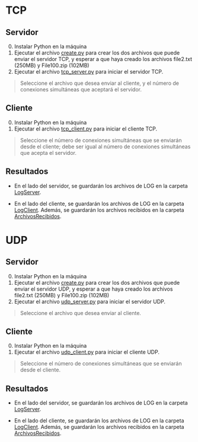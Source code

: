 # TCP

## Servidor

0. Instalar Python en la máquina
1. Ejecutar el archivo [create.py](/tcp/Files/create.py) para crear los dos archivos que puede enviar el servidor TCP, y esperar a que haya creado los archivos file2.txt (250MB) y File100.zip (102MB)
2. Ejecutar el archivo [tcp_server.py](/tcp/tcp_server.py) para iniciar el servidor TCP.
> Seleccione el archivo que desea enviar al cliente, y el número de conexiones simultáneas que aceptará el servidor.

## Cliente

0. Instalar Python en la máquina
1. Ejecutar el archivo [tcp_client.py](/tcp/tcp_client.py) para iniciar el cliente TCP.
> Seleccione el número de conexiones simultáneas que se enviarán desde el cliente; debe ser igual al número de conexiones simultáneas que acepta el servidor.

## Resultados

- En el lado del servidor, se guardarán los archivos de LOG en la carpeta [LogServer](/tcp/LogServer/).

- En el lado del cliente, se guardarán los archivos de LOG en la carpeta [LogClient](/tcp/LogClient/). Además, se guardarán los archivos recibidos en la carpeta [ArchivosRecibidos](/tcp/ArchivosRecibidos/).


# UDP

## Servidor

0. Instalar Python en la máquina
1. Ejecutar el archivo [create.py](/udp/Files/create.py) para crear los dos archivos que puede enviar el servidor UDP, y esperar a que haya creado los archivos file2.txt (250MB) y File100.zip (102MB)
2. Ejecutar el archivo [udp_server.py](/udp/udp_server.py) para iniciar el servidor UDP.
> Seleccione el archivo que desea enviar al cliente.

## Cliente

0. Instalar Python en la máquina
1. Ejecutar el archivo [udp_client.py](/udp/udp_client.py) para iniciar el cliente UDP.
> Seleccione el número de conexiones simultáneas que se enviarán desde el cliente.

## Resultados

- En el lado del servidor, se guardarán los archivos de LOG en la carpeta [LogServer](/udp/LogServer/).

- En el lado del cliente, se guardarán los archivos de LOG en la carpeta [LogClient](/udp/LogClient/). Además, se guardarán los archivos recibidos en la carpeta [ArchivosRecibidos](/udp/ArchivosRecibidos/).
